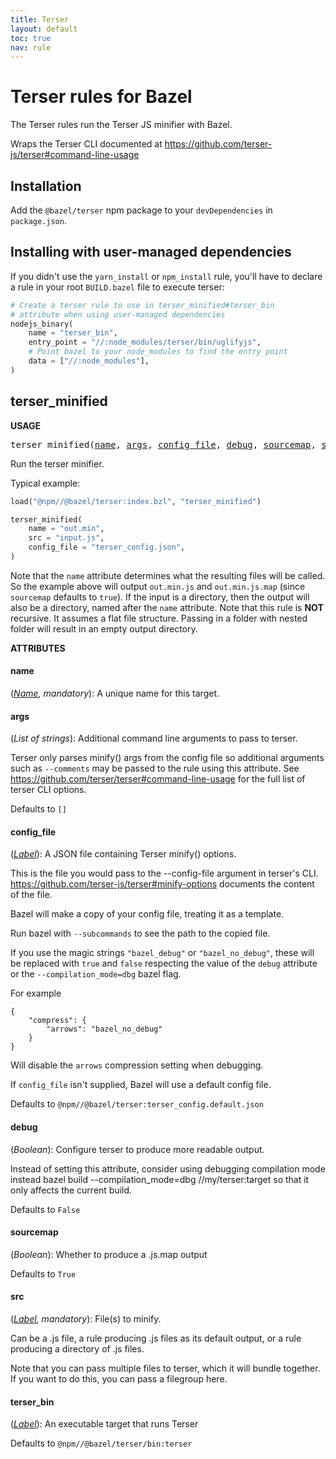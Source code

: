 ```yaml
---
title: Terser
layout: default
toc: true
nav: rule
---
```

<!-- *********************
  DO NOT EDIT THIS FILE
  It is a generated build output from Stardoc.
  Instead you must edit the .bzl file where the rules are declared,
  or possibly a markdown file next to the .bzl file
 ********************* -->
# Terser rules for Bazel

The Terser rules run the Terser JS minifier with Bazel.

Wraps the Terser CLI documented at https://github.com/terser-js/terser#command-line-usage


## Installation

Add the `@bazel/terser` npm package to your `devDependencies` in `package.json`.


## Installing with user-managed dependencies

If you didn't use the `yarn_install` or `npm_install` rule, you'll have to declare a rule in your root `BUILD.bazel` file to execute terser:

```python
# Create a terser rule to use in terser_minified#terser_bin
# attribute when using user-managed dependencies
nodejs_binary(
    name = "terser_bin",
    entry_point = "//:node_modules/terser/bin/uglifyjs",
    # Point bazel to your node_modules to find the entry point
    data = ["//:node_modules"],
)
```



## terser_minified

**USAGE**

<pre>
terser_minified(<a href="#terser_minified-name">name</a>, <a href="#terser_minified-args">args</a>, <a href="#terser_minified-config_file">config_file</a>, <a href="#terser_minified-debug">debug</a>, <a href="#terser_minified-sourcemap">sourcemap</a>, <a href="#terser_minified-src">src</a>, <a href="#terser_minified-terser_bin">terser_bin</a>)
</pre>

Run the terser minifier.

Typical example:
```python
load("@npm//@bazel/terser:index.bzl", "terser_minified")

terser_minified(
    name = "out.min",
    src = "input.js",
    config_file = "terser_config.json",
)
```

Note that the `name` attribute determines what the resulting files will be called.
So the example above will output `out.min.js` and `out.min.js.map` (since `sourcemap` defaults to `true`).
If the input is a directory, then the output will also be a directory, named after the `name` attribute.
Note that this rule is **NOT** recursive. It assumes a flat file structure. Passing in a folder with nested folder
will result in an empty output directory.


**ATTRIBUTES**


<h4 id="terser_minified-name">name</h4>

(*<a href="https://bazel.build/docs/build-ref.html#name">Name</a>, mandatory*): A unique name for this target.


<h4 id="terser_minified-args">args</h4>

(*List of strings*): Additional command line arguments to pass to terser.

Terser only parses minify() args from the config file so additional arguments such as `--comments` may
be passed to the rule using this attribute. See https://github.com/terser/terser#command-line-usage for the
full list of terser CLI options.

Defaults to `[]`

<h4 id="terser_minified-config_file">config_file</h4>

(*<a href="https://bazel.build/docs/build-ref.html#labels">Label</a>*): A JSON file containing Terser minify() options.

This is the file you would pass to the --config-file argument in terser's CLI.
https://github.com/terser-js/terser#minify-options documents the content of the file.

Bazel will make a copy of your config file, treating it as a template.

Run bazel with `--subcommands` to see the path to the copied file.

If you use the magic strings `"bazel_debug"` or `"bazel_no_debug"`, these will be
replaced with `true` and `false` respecting the value of the `debug` attribute
or the `--compilation_mode=dbg` bazel flag.

For example

```
{
    "compress": {
        "arrows": "bazel_no_debug"
    }
}
```

Will disable the `arrows` compression setting when debugging.

If `config_file` isn't supplied, Bazel will use a default config file.

Defaults to `@npm//@bazel/terser:terser_config.default.json`

<h4 id="terser_minified-debug">debug</h4>

(*Boolean*): Configure terser to produce more readable output.

Instead of setting this attribute, consider using debugging compilation mode instead
bazel build --compilation_mode=dbg //my/terser:target
so that it only affects the current build.

Defaults to `False`

<h4 id="terser_minified-sourcemap">sourcemap</h4>

(*Boolean*): Whether to produce a .js.map output

Defaults to `True`

<h4 id="terser_minified-src">src</h4>

(*<a href="https://bazel.build/docs/build-ref.html#labels">Label</a>, mandatory*): File(s) to minify.

Can be a .js file, a rule producing .js files as its default output, or a rule producing a directory of .js files.

Note that you can pass multiple files to terser, which it will bundle together.
If you want to do this, you can pass a filegroup here.


<h4 id="terser_minified-terser_bin">terser_bin</h4>

(*<a href="https://bazel.build/docs/build-ref.html#labels">Label</a>*): An executable target that runs Terser

Defaults to `@npm//@bazel/terser/bin:terser`


